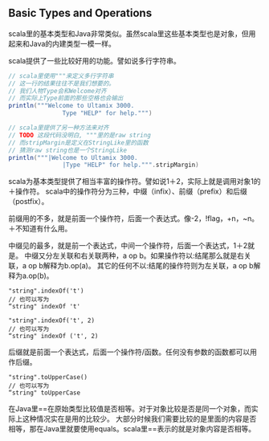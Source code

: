 ## Basic Types and Operations

scala里的基本类型和Java非常类似。虽然scala里这些基本类型也是对象，但用起来和Java的内建类型一模一样。

scala提供了一些比较好用的功能。譬如说多行字符串。

```scala
// scala里使用"""来定义多行字符串
// 这一行的结果往往不是我们想要的。
// 我们人物Type会和Welcome对齐
// 而实际上Type前面的那些空格也会输出
println("""Welcome to Ultamix 3000.
               Type "HELP" for help.""")

// scala里提供了另一种方法来对齐
// TODO 这段代码没明白, """里的是raw string
// 而stripMargin是定义在StringLike里的函数
// 猜测raw string也是一个StringLike
println("""|Welcome to Ultamix 3000.
               |Type "HELP" for help.""".stripMargin)
```

scala为基本类型提供了相当丰富的操作符。譬如说1＋2，实际上就是调用对象1的＋操作符。
scala中的操作符分为三种，中缀（infix）、前缀（prefix）和后缀（postfix）。

前缀用的不多，就是前面一个操作符，后面一个表达式。像-2，!flag，+n，~n。＋不知道有什么用。

中缀见的最多，就是前一个表达式，中间一个操作符，后面一个表达式，1＋2就是。
中缀又分左关联和右关联两种，a op b。如果操作符以:结尾那么就是右关联，a op b解释为b.op(a)。
其它的任何不以:结尾的操作符则为左关联，a op b解释为a.op(b)。

```
"string".indexOf('t')
// 也可以写为
“string" indexOf 't'

"string".indexOf('t', 2)
// 也可以写为
“string" indexOf ('t', 2)
```

后缀就是前面一个表达式，后面一个操作符/函数。任何没有参数的函数都可以用作后缀。

```
"string".toUpperCase()
// 也可以写为
“string" toUpperCase
```

在Java里==在原始类型比较值是否相等。对于对象比较是否是同一个对象，而实际上这种情况实在是用的比较少。
大部分时候我们需要比较的是里面的内容是否相等，那在Java里就要使用equals。scala里==表示的就是对象内容是否相等。